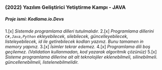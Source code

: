 ### (2022) Yazılım Geliştirici Yetiştirme Kampı - JAVA

##### Proje ismi: Kodlama.io.Devs

1.[x] _Sistemde programlama dilleri tutulmalıdır._
2.[x] _Programlama dillerini `C#,Java,Python` ekleyebilecek, silebilecek, güncelleyebilecek, listeleyebilecek, id ile
  getirebilecek kodları yazınız. Bunu tamamen in memory yapınız._
3.[x] _İsimler tekrar edemez._
4.[x] _Programlama dili boş geçilemez. (Validation kullanmadan, kod yazarak algoritmik çözünüz)_
5.[x] _Sisteme programlama dillerine ait alt teknolojiler eklenebilmeli, silinebilmeli. güncellenebilmeli,
  listelenebilmelidir._
